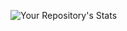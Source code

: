 ![Your Repository's Stats](https://github-readme-stats.vercel.app/api?username=lamerer&show_icons=true)

<!---
lameRER/lameRER is a ✨ special ✨ repository because its `README.md` (this file) appears on your GitHub profile.
You can click the Preview link to take a look at your changes.
--->
